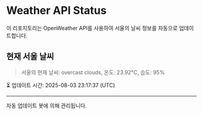 
# Weather API Status

이 리포지토리는 OpenWeather API를 사용하여 서울의 날씨 정보를 자동으로 업데이트합니다.

## 현재 서울 날씨
> 서울의 현재 날씨: overcast clouds, 온도: 23.92°C, 습도: 95%

⏳ 업데이트 시간: 2025-08-03 23:17:37 (UTC)

---
자동 업데이트 봇에 의해 관리됩니다.
